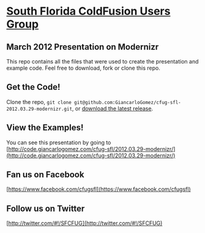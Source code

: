 [South Florida ColdFusion Users Group](http://cfug-sfl.org/)
=================

March 2012 Presentation on Modernizr
-----------
This repo contains all the files that were used to create the presentation and example code. 
Feel free to download, fork or clone this repo. 

Get the Code!
-----------
Clone the repo, `git clone git@github.com:GiancarloGomez/cfug-sfl-2012.03.29-modernizr.git`, or [download the latest release](https://github.com/GiancarloGomez/cfug-sfl-2012.03.29-modernizr/zipball/master).

View the Examples!
-----------
You can see this presentation by going to [http://code.giancarlogomez.com/cfug-sfl/2012.03.29-modernizr/](http://code.giancarlogomez.com/cfug-sfl/2012.03.29-modernizr/)


Fan us on Facebook
-----------
[https://www.facebook.com/cfugsfl](https://www.facebook.com/cfugsfl)

Follow us on Twitter
-----------
[http://twitter.com/#!/SFCFUG](http://twitter.com/#!/SFCFUG)

